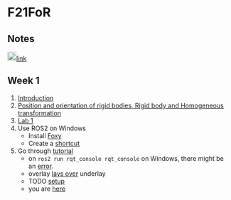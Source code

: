 # F21FoR

## Notes
<img src="https://cdn.mathcha.io/resources/logo.png" width="20" title="hover text">[link](https://www.mathcha.io/editor/jo9LQCyVUKLHNLCLyYr5rIK8pO4QtXeQVN2hEgDW3D)

## Week 1
1. [Introduction](https://moodle.innopolis.university/pluginfile.php/135094/mod_resource/content/1/L1%20-%20Introduction.pdf)
2. [Position and orientation of rigid bodies, Rigid body and Homogeneous transformation](https://moodle.innopolis.university/pluginfile.php/135095/mod_resource/content/1/L2%20-%20Position%20and%20orientation%20of%20rigid%20bodies.pdf)
3. [Lab 1](https://moodle.innopolis.university/pluginfile.php/135131/mod_resource/content/2/Fundamentals%20of%20robotics.pdf)
  1. Use ROS2 on Windows
      * Install [Foxy](https://docs.ros.org/en/foxy/Installation/Windows-Install-Binary.html#alternative-ros-2-build-installation-from-aka-ms-ros)
      * Create a [shortcut](http://wiki.ros.org/Installation/Windows)
  1. Go through [tutorial](https://docs.ros.org/en/foxy/Tutorials/Workspace/Creating-A-Workspace.html)
      * on `ros2 run rqt_console rqt_console` on Windows, there might be an [error](https://answers.ros.org/question/350818/oserror-winerror-193-1-when-running-ros2-run-rqt_console-rqt_console/).
      * overlay [lays over](https://docs.ros.org/en/foxy/Tutorials/Workspace/Creating-A-Workspace.html) underlay
      * TODO [setup](https://docs.ros.org/en/foxy/Tutorials/Configuring-ROS2-Environment.html)
      * you are [here](https://docs.ros.org/en/foxy/Tutorials/Creating-Your-First-ROS2-Package.html)
